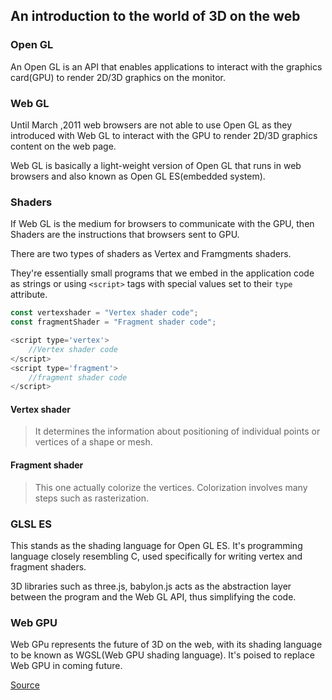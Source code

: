 ## An introduction to the world of 3D on the web

### Open GL

An Open GL is an API that enables applications to interact with the graphics card(GPU) to render 2D/3D graphics on the monitor.

### Web GL

Until March ,2011 web browsers are not able to use Open GL as they introduced with Web GL to interact with the GPU to render 2D/3D graphics content on the web page.

Web GL is basically a light-weight version of Open GL that runs in web browsers and also known as Open GL ES(embedded system).

### Shaders

If Web GL is the medium for browsers to communicate with the GPU, then Shaders are the instructions that browsers sent to GPU.

There are two types of shaders as Vertex and Framgments shaders.

They're essentially small programs that we embed in the application code as strings or using `<script>` tags with special values set to their `type` attribute.

```javascript
const vertexshader = "Vertex shader code";
const fragmentShader = "Fragment shader code";
```

```javascript
<script type='vertex'>
    //Vertex shader code
</script>
<script type='fragment'>
    //fragment shader code
</script>
```

#### Vertex shader

> It determines the information about positioning of individual points or vertices of a shape or mesh.

#### Fragment shader

> This one actually colorize the vertices. Colorization involves many steps such as rasterization.

### GLSL ES

This stands as the shading language for Open GL ES.
It's programming language closely resembling C, used specifically for writing vertex and fragment shaders.

3D libraries such as three.js, babylon.js acts as the abstraction layer between the program and the Web GL API, thus simplifying the code.

### Web GPU

Web GPu represents the future of 3D on the web, with its shading language to be known as WGSL(Web GPU shading language). It's poised to replace Web GPU in coming future.

[Source](https://waelyasmina.net/articles/an-introduction-to-the-world-of-3d-on-the-web/#opengl)

